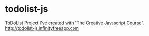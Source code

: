 # todolist-js
ToDoList Project I've created with "The Creative Javascript Course". <br/>
http://todolist-js.infinityfreeapp.com
